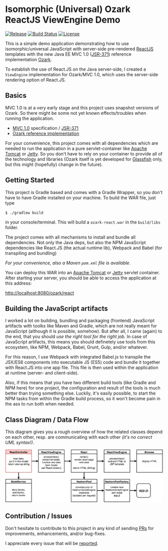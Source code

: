 # Isomorphic (Universal) Ozark ReactJS ViewEngine Demo

[![Release](https://img.shields.io/github/release/dasniko/ozark-react.svg)](https://jitpack.io/#dasniko/ozark-react)
[![Build Status](https://img.shields.io/travis/dasniko/ozark-react.svg)](https://travis-ci.org/dasniko/ozark-react)
[![License](https://img.shields.io/badge/license-MIT-blue.svg)](https://github.com/dasniko/ozark-react/blob/master/LICENSE)

This is a simple demo application demonstrating how to use isomorphic/universal JavaScript with server-side pre-rendered [ReactJS](http://www.reactjs.org) templates with the new Java EE MVC 1.0 ([JSR-371](https://jcp.org/en/jsr/detail?id=371)) reference implementation [Ozark](https://ozark.java.net).

To establish the use of React.JS on the Java server-side, I created a `ViewEngine` implementation for Ozark/MVC 1.0, which uses the server-side rendering option of React.JS.

## Basics

MVC 1.0 is at a very early stage and this project uses snapshot versions of Ozark.
So there might be some not yet known effects/troubles when running the application.

- [MVC 1.0](https://java.net/projects/mvc-spec/pages/Home) specification / [JSR-371](https://www.jcp.org/en/jsr/detail?id=371)
- [Ozark reference implementation](https://ozark.java.net/)

For your convenience, this project comes with all dependencies which are needed to run the application in a pure servlet-container like [Apache Tomcat](http://tomcat.apache.org) or [Jetty](http://eclipse.org/jetty/).
So you don't have to rely on your container to provide all of the technology and libraries
(Ozark itself is yet developed for [Glassfish](https://glassfish.java.net) only, but this might (hopefully) change in the future).


## Getting Started

This project is Gradle based and comes with a Gradle Wrapper, so you don't have to have Gradle installed on your machine.
To build the WAR file, just type

    $ ./gradlew build

in your console/terminal. This will build a `ozark-react.war` in the `build/libs` folder.

The project comes with all mechanisms to install and bundle all dependencies.
Not only the Java deps, but also the NPM JavaScript dependencies like React.JS (the actual runtime lib), Webpack and Babel (for transpiling and bundling)

_For your convenience, also a Maven `pom.xml` file is available._

You can deploy this WAR into an [Apache Tomcat](http://tomcat.apache.org) or [Jetty](http://eclipse.org/jetty/) servlet container.
After starting your server, you should be able to access the application at this address:

[http://localhost:8080/ozark/react](http://localhost:8080/ozark/react)

## Building the JavaScript artifacts

I worked a lot on building, bundling and packaging (frontend) JavaScript artifacts with toolks like Maven and Gradle, which are not really meant for JavaScript (although it is possible, somehow).
But after all, I came (again) to the end, that you should _use the right tool for the right job._
In case of JavaScript artifacts, this means you should definetely use tools from this ecosystem, like NPM, Webpack, Babel, Grunt, Gulp, and/or whatever.

For this reason, I use Webpack with integrated Babel.js to transpile the JSX/ES6 components into executable JS (ES5) code and bundle it together with React.JS into one app file.
This file is then used within the application at runtime (server- and client-side).

Also, if this means that you have two different build tools (like Gradle and NPM here) for one project, the configuration and result of the tools is much better than trying something else.
Luckily, it's easily possible, to start the NPM tasks from within the Gradle build process, so it won't become pain in the ass to run both when needed.

## Class Diagram / Data Flow

This diagram gives you a rough overview of how the related classes depend on each other, resp. are communicating with each other
_(it's no correct UML syntax!)_.

![](ozark-react-flow.gif)

## Contribution / Issues

Don't hesitate to contribute to this project in any kind of sending [PRs](https://github.com/dasniko/ozark-react/pulls) for improvements, enhancements, and/or bug-fixes.

I appreciate every issue that will be [reported](https://github.com/dasniko/ozark-react/issues).
